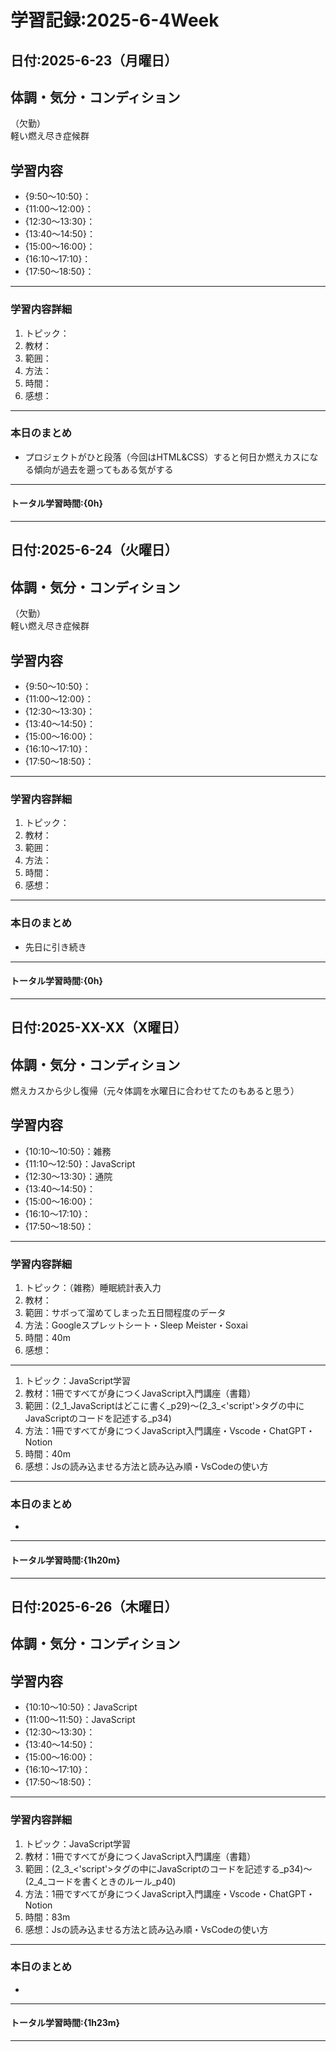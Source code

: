 # 学習記録:2025-6-4Week

## 日付:2025-6-23（月曜日）

## 体調・気分・コンディション
（欠勤）<br>
軽い燃え尽き症候群

## 学習内容
- {9:50〜10:50}：
- {11:00〜12:00}：
- {12:30〜13:30}：
- {13:40〜14:50}：
- {15:00〜16:00}：
- {16:10〜17:10}：
- {17:50〜18:50}：

---

### 学習内容詳細
1. トピック：
1. 教材：
1. 範囲：
1. 方法：
1. 時間：
1. 感想：

---

### 本日のまとめ
- プロジェクトがひと段落（今回はHTML&CSS）すると何日か燃えカスになる傾向が過去を遡ってもある気がする
---

#### トータル学習時間:{0h}

---

## 日付:2025-6-24（火曜日）

## 体調・気分・コンディション
（欠勤）<br>
軽い燃え尽き症候群

## 学習内容
- {9:50〜10:50}：
- {11:00〜12:00}：
- {12:30〜13:30}：
- {13:40〜14:50}：
- {15:00〜16:00}：
- {16:10〜17:10}：
- {17:50〜18:50}：

---

### 学習内容詳細
1. トピック：
1. 教材：
1. 範囲：
1. 方法：
1. 時間：
1. 感想：

---

### 本日のまとめ
- 先日に引き続き
---

#### トータル学習時間:{0h}

---

## 日付:2025-XX-XX（X曜日）

## 体調・気分・コンディション
燃えカスから少し復帰（元々体調を水曜日に合わせてたのもあると思う）

## 学習内容
- {10:10〜10:50}：雑務
- {11:10〜12:50}：JavaScript
- {12:30〜13:30}：通院
- {13:40〜14:50}：
- {15:00〜16:00}：
- {16:10〜17:10}：
- {17:50〜18:50}：

---

### 学習内容詳細
1. トピック：（雑務）睡眠統計表入力
1. 教材：
1. 範囲：サボって溜めてしまった五日間程度のデータ
1. 方法：Googleスプレットシート・Sleep Meister・Soxai
1. 時間：40m
1. 感想：

---

1. トピック：JavaScript学習
1. 教材：1冊ですべてが身につくJavaScript入門講座（書籍）
1. 範囲：(2_1_JavaScriptはどこに書く_p29)〜(2_3_<'script'>タグの中にJavaScriptのコードを記述する_p34)
1. 方法：1冊ですべてが身につくJavaScript入門講座・Vscode・ChatGPT・Notion
1. 時間：40m
1. 感想：Jsの読み込ませる方法と読み込み順・VsCodeの使い方

---

### 本日のまとめ
- 
---

#### トータル学習時間:{1h20m}

---

## 日付:2025-6-26（木曜日）

## 体調・気分・コンディション

## 学習内容
- {10:10〜10:50}：JavaScript
- {11:00〜11:50}：JavaScript
- {12:30〜13:30}：
- {13:40〜14:50}：
- {15:00〜16:00}：
- {16:10〜17:10}：
- {17:50〜18:50}：

---

### 学習内容詳細
1. トピック：JavaScript学習
1. 教材：1冊ですべてが身につくJavaScript入門講座（書籍）
1. 範囲：(2_3_<'script'>タグの中にJavaScriptのコードを記述する_p34)〜(2_4_コードを書くときのルール_p40)
1. 方法：1冊ですべてが身につくJavaScript入門講座・Vscode・ChatGPT・Notion
1. 時間：83m
1. 感想：Jsの読み込ませる方法と読み込み順・VsCodeの使い方

---

### 本日のまとめ
- 
---

#### トータル学習時間:{1h23m}

---